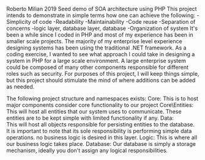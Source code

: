 Roberto Milian 2019
Seed demo of SOA architecture using PHP
This project intends to demonstrate in simple terms how one can achieve the following:
    -Simplicity of code
    -Readability
    -Maintainability
    -Code reuse
    -Separation of concerns
	-logic layer, database layer, database
    -Organization of system
It's been a while since I coded in PHP and most of my experience has been in smaller scale projects. 
The majority of my enterprise level experience designing systems has been using the traditional .NET framework. 
As a coding exercise, I wanted to see what approach I could take in designing a system in PHP for a large scale environment. 
A large enterprise system could be composed of many other components responsible for different roles such as security. 
For purposes of this project, I will keep things simple, but this project should stimulate the mind of where additions can be added as needed.

The following project structure and namespaces exists:
Core: This is to host major components consider core functionality to our project
Core\Entities: This will host all entities that our system uses to communicate. These entities are to be kept simple with limited functionality if any.
Data:  
    This will host all objects responsible for persisting entities to the database. 
    It is important to note that its sole responsibility is performing simple data operations.
    no business logic is desired in this layer.
Logic: This is where all our business logic takes place. 
Database: Our database is simply a storage mechanism, ideally you don't assign any logical responsibilities.
